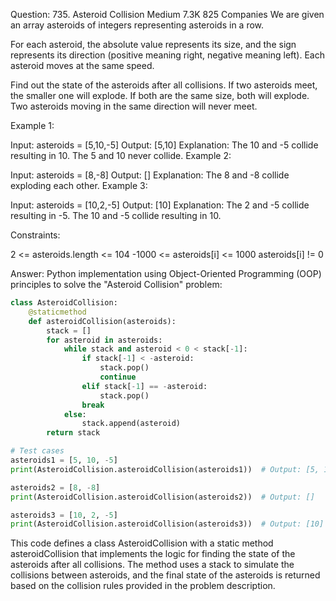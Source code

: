 Question: 
735. Asteroid Collision
Medium
7.3K
825
Companies
We are given an array asteroids of integers representing asteroids in a row.

For each asteroid, the absolute value represents its size, and the sign represents its direction (positive meaning right, negative meaning left). Each asteroid moves at the same speed.

Find out the state of the asteroids after all collisions. If two asteroids meet, the smaller one will explode. If both are the same size, both will explode. Two asteroids moving in the same direction will never meet.

 

Example 1:

Input: asteroids = [5,10,-5]
Output: [5,10]
Explanation: The 10 and -5 collide resulting in 10. The 5 and 10 never collide.
Example 2:

Input: asteroids = [8,-8]
Output: []
Explanation: The 8 and -8 collide exploding each other.
Example 3:

Input: asteroids = [10,2,-5]
Output: [10]
Explanation: The 2 and -5 collide resulting in -5. The 10 and -5 collide resulting in 10.
 

Constraints:

2 <= asteroids.length <= 104
-1000 <= asteroids[i] <= 1000
asteroids[i] != 0


Answer:
Python implementation using Object-Oriented Programming (OOP) principles to solve the "Asteroid Collision" problem:
```python
class AsteroidCollision:
    @staticmethod
    def asteroidCollision(asteroids):
        stack = []
        for asteroid in asteroids:
            while stack and asteroid < 0 < stack[-1]:
                if stack[-1] < -asteroid:
                    stack.pop()
                    continue
                elif stack[-1] == -asteroid:
                    stack.pop()
                break
            else:
                stack.append(asteroid)
        return stack

# Test cases
asteroids1 = [5, 10, -5]
print(AsteroidCollision.asteroidCollision(asteroids1))  # Output: [5, 10]

asteroids2 = [8, -8]
print(AsteroidCollision.asteroidCollision(asteroids2))  # Output: []

asteroids3 = [10, 2, -5]
print(AsteroidCollision.asteroidCollision(asteroids3))  # Output: [10]

```
This code defines a class AsteroidCollision with a static method asteroidCollision that implements the logic for finding the state of the asteroids after all collisions. The method uses a stack to simulate the collisions between asteroids, and the final state of the asteroids is returned based on the collision rules provided in the problem description.





